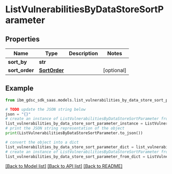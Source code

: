 # ListVulnerabilitiesByDataStoreSortParameter


## Properties

Name | Type | Description | Notes
------------ | ------------- | ------------- | -------------
**sort_by** | **str** |  | 
**sort_order** | [**SortOrder**](SortOrder.md) |  | [optional] 

## Example

```python
from ibm_gdsc_sdk_saas.models.list_vulnerabilities_by_data_store_sort_parameter import ListVulnerabilitiesByDataStoreSortParameter

# TODO update the JSON string below
json = "{}"
# create an instance of ListVulnerabilitiesByDataStoreSortParameter from a JSON string
list_vulnerabilities_by_data_store_sort_parameter_instance = ListVulnerabilitiesByDataStoreSortParameter.from_json(json)
# print the JSON string representation of the object
print(ListVulnerabilitiesByDataStoreSortParameter.to_json())

# convert the object into a dict
list_vulnerabilities_by_data_store_sort_parameter_dict = list_vulnerabilities_by_data_store_sort_parameter_instance.to_dict()
# create an instance of ListVulnerabilitiesByDataStoreSortParameter from a dict
list_vulnerabilities_by_data_store_sort_parameter_from_dict = ListVulnerabilitiesByDataStoreSortParameter.from_dict(list_vulnerabilities_by_data_store_sort_parameter_dict)
```
[[Back to Model list]](../README.md#documentation-for-models) [[Back to API list]](../README.md#documentation-for-api-endpoints) [[Back to README]](../README.md)


